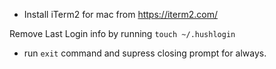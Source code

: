 - Install iTerm2 for mac from https://iterm2.com/

Remove Last Login info by running `touch ~/.hushlogin`
 - run `exit` command and supress closing prompt for always.

